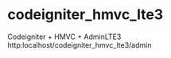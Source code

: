 # codeigniter_hmvc_lte3
Codeigniter + HMVC + AdminLTE3 <br/>
http:localhost/codeigniter_hmvc_lte3/admin
